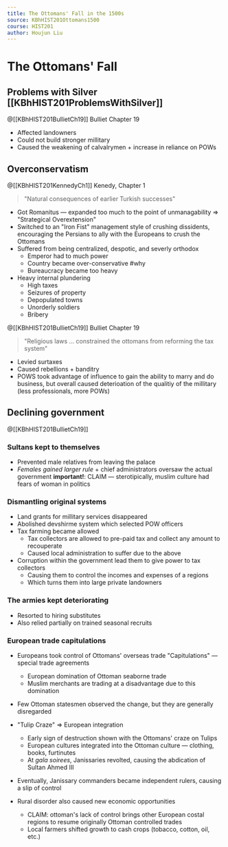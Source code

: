 ```yaml
---
title: The Ottomans' Fall in the 1500s
source: KBhHIST201Ottomans1500
course: HIST201
author: Houjun Liu
---
```

# The Ottomans' Fall
## Problems with Silver  [[KBhHIST201ProblemsWithSilver]]

@[[KBhHIST201BullietCh19]] Bulliet Chapter 19

* Affected landowners
* Could not build stronger millitary
* Caused the weakening of calvalrymen + increase in reliance on POWs

## Overconservatism 
@[[KBhHIST201KennedyCh1]] Kenedy, Chapter 1

> "Natural consequences of earlier Turkish successes"

* Got Romanitus — expanded too much to the point of unmanagability => "Strategical Overextension"
* Switched to an "Iron Fist" management style of crushing dissidents, encouraging the Persians to ally with the Europeans to crush the Ottomans
* Suffered from being centralized, despotic, and severly orthodox
    * Emperor had to much power
    * Country became over-conservative #why
    * Bureaucracy became too heavy
* Heavy internal plundering
    * High taxes
    * Seizures of property 
    * Depopulated towns
    * Unorderly soldiers
    * Bribery
    
@[[KBhHIST201BullietCh19]] Bulliet Chapter 19

> "Religious laws … constrained the ottomans from reforming the tax system"

* Levied surtaxes
* Caused rebellions + banditry
* POWS took advantage of influence to gain the ability to marry and do business, but overall caused deterioation of the qualitiy of the millitary (less professionals, more POWs)

## Declining government

@[[KBhHIST201BullietCh19]]

### Sultans kept to themselves
* Prevented male relatives from leaving the palace
* _Females gained larger rule_ + chief administrators oversaw the actual government **important!**:  CLAIM — sterotipically, muslim culture had fears of woman in politics

### Dismantling original systems
* Land grants for millitary services disappeared
* Abolished devshirme system which selected POW officers
* Tax farming became allowed
    * Tax collectors are allowed to pre-paid tax and collect any amount to recouperate
    * Caused local administration to suffer due to the above
* Corruption within the government lead them to give power to tax collectors
    * Causing them to control the incomes and expenses of a regions
    * Which turns them into large private landowners
    
### The armies kept deteriorating
* Resorted to hiring substitutes
* Also relied partially on trained seasonal recruits 

### European trade capitulations
* Europeans took control of Ottomans' overseas trade "Capitulations" — special trade agreements
    * European domination of Ottoman seaborne trade
    * Muslim merchants are trading at a disadvantage due to this domination
* Few Ottoman statesmen observed the change, but they are generally disregarded
* "Tulip Craze" => European integration
    * Early sign of destruction shown with the Ottomans' craze on Tulips
    * European cultures integrated into the Ottoman culture — clothing, books, furtinutes
    * At _gala soirees_, Janissaries revolted, causing the abdication of Sultan Ahmed III
* Eventually, Janissary commanders became independent rulers, causing a slip of control  

* Rural disorder also caused new economic opportunities
    * CLAIM: ottoman's lack of control brings other European costal regions to resume originally Ottoman controlled trades
    * Local farmers shifted growth to cash crops (tobacco, cotton, oil, etc.)